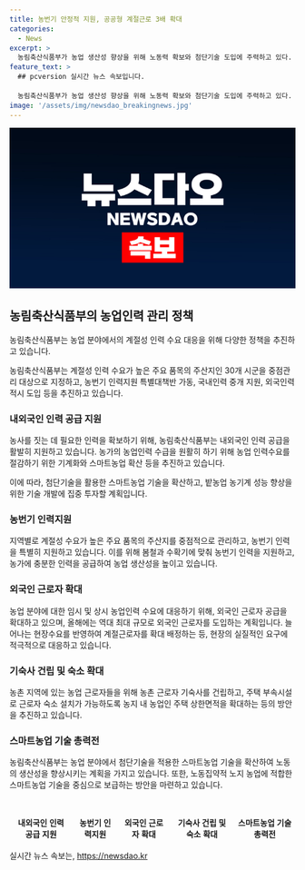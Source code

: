 ```yaml
---
title: 농번기 안정적 지원, 공공형 계절근로 3배 확대
categories:
  - News
excerpt: >
  농림축산식품부가 농업 생산성 향상을 위해 노동력 확보와 첨단기술 도입에 주력하고 있다. 중점대상 지정 30개 시군에서 농번기 인력 지원, 스마트농업 기술 확산, 농기계 성능 향상 등을 추진하며, 주요 주산지에서는 인력공급 특별관리를 진행 중이다. 외국인 노동자 공급 확대와 농촌인력중개센터 확대 운영 등을 통해 농업인력 수급을 지원하고, 스마트농업 기술 확산을 위해 53억 원을 투자해 나갈 계획이다.
feature_text: >
  ## pcversion 실시간 뉴스 속보입니다.

  농림축산식품부가 농업 생산성 향상을 위해 노동력 확보와 첨단기술 도입에 주력하고 있다. 중점대상 지정 30개 시군에서 농번기 인력 지원, 스마트농업 기술 확산, 농기계 성능 향상 등을 추진하며, 주요 주산지에서는 인력공급 특별관리를 진행 중이다. 외국인 노동자 공급 확대와 농촌인력중개센터 확대 운영 등을 통해 농업인력 수급을 지원하고, 스마트농업 기술 확산을 위해 53억 원을 투자해 나갈 계획이다.
image: '/assets/img/newsdao_breakingnews.jpg'
---
```


<p><img src="/assets/img/newsdao_breakingnews.jpg" alt="pcversion 속보" /></p>

<h2 data-ke-size="size26">농림축산식품부의 농업인력 관리 정책</h2>

<p>농림축산식품부는 농업 분야에서의 계절성 인력 수요 대응을 위해 다양한 정책을 추진하고 있습니다.</p>

<p data-ke-size="size16">농림축산식품부는 계절성 인력 수요가 높은 주요 품목의 주산지인 30개 시군을 중점관리 대상으로 지정하고, 농번기 인력지원 특별대책반 가동, 국내인력 중개 지원, 외국인력 적시 도입 등을 추진하고 있습니다.</p>

<h3 data-ke-size="size24">내외국인 인력 공급 지원</h3>

<p>농사를 짓는 데 필요한 인력을 확보하기 위해, 농림축산식품부는 내외국인 인력 공급을 활발히 지원하고 있습니다. 농가의 농업인력 수급을 원활히 하기 위해 농업 인력수요를 절감하기 위한 기계화와 스마트농업 확산 등을 추진하고 있습니다.</p>

<p data-ke-size="size16">이에 따라, 첨단기술을 활용한 스마트농업 기술을 확산하고, 밭농업 농기계 성능 향상을 위한 기술 개발에 집중 투자할 계획입니다.</p>

<h3 data-ke-size="size24">농번기 인력지원</h3>

<p>지역별로 계절성 수요가 높은 주요 품목의 주산지를 중점적으로 관리하고, 농번기 인력을 특별히 지원하고 있습니다. 이를 위해 봄철과 수확기에 맞춰 농번기 인력을 지원하고, 농가에 충분한 인력을 공급하여 농업 생산성을 높이고 있습니다.</p>

<h3 data-ke-size="size24">외국인 근로자 확대</h3>

<p>농업 분야에 대한 임시 및 상시 농업인력 수요에 대응하기 위해, 외국인 근로자 공급을 확대하고 있으며, 올해에는 역대 최대 규모로 외국인 근로자를 도입하는 계획입니다.
늘어나는 현장수요를 반영하여 계절근로자를 확대 배정하는 등, 현장의 실질적인 요구에 적극적으로 대응하고 있습니다.</p>

<h3 data-ke-size="size24">기숙사 건립 및 숙소 확대</h3>

<p>농촌 지역에 있는 농업 근로자들을 위해 농촌 근로자 기숙사를 건립하고, 주택 부속시설로 근로자 숙소 설치가 가능하도록 농지 내 농업인 주택 상한면적을 확대하는 등의 방안을 추진하고 있습니다.</p>

<h3 data-ke-size="size24">스마트농업 기술 총력전</h3>

<p>농림축산식품부는 농업 분야에서 첨단기술을 적용한 스마트농업 기술을 확산하여 노동의 생산성을 향상시키는 계획을 가지고 있습니다. 또한, 노동집약적 노지 농업에 적합한 스마트농업 기술을 중심으로 보급하는 방안을 마련하고 있습니다.</p>

<p data-ke-size="size16">&nbsp;</p>

<table>
    <thead>
        <tr>
            <td style="text-align: center; height: 17px;"><b>내외국인 인력 공급 지원</b></td>
            <td style="text-align: center; height: 17px;"><b>농번기 인력지원</b></td>
            <td style="text-align: center; height: 17px;"><b>외국인 근로자 확대</b></td>
            <td style="text-align: center; height: 17px;"><b>기숙사 건립 및 숙소 확대</b></td>
            <td style="text-align: center; height: 17px;"><b>스마트농업 기술 총력전</b></td>
        </tr>
    </thead>
</table>
실시간 뉴스 속보는, <a href="https://newsdao.kr" rel="dofollow">https://newsdao.kr</a>


